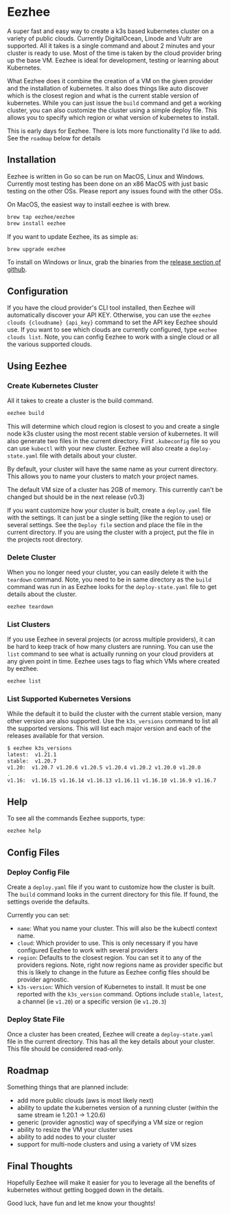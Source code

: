 # Eezhee

A super fast and easy way to create a k3s based kubernetes cluster on a variety of public clouds.  Currently DigitalOcean, Linode and Vultr are supported.  All it takes is a single command and about 2 minutes and your cluster is ready to use.  Most of the time is taken by the cloud provider bring up the base VM. Eezhee is ideal for development, testing or learning about Kubernetes.

What Eezhee does it combine the creation of a VM on the given provider and the installation of kubernetes.  It also does things like auto discover which is the closest region and what is the current stable version of kubernetes.  While you can just issue the `build` command and get a working cluster, you can also customize the cluster using a simple deploy file.  This allows you to specify which region or what version of kubernetes to install. 

This is early days for Eezhee.  There is lots more functionality I'd like to add.  See the `roadmap` below for details 

## Installation

Eezhee is written in Go so can be run on MacOS, Linux and Windows.  Currently most testing has been done on an x86 MacOS with just basic testing on the other OSs.  Please report any issues found with the other OSs. 

On MacOS, the easiest way to install eezhee is with brew.

```bash
brew tap eezhee/eezhee
brew install eezhee
```

If you want to update Eezhee, its as simple as:

```bash
brew upgrade eezhee
```

To install on Windows or linux, grab the binaries from the [release section of github](https://github.com/eezhee/eezhee/releases).

## Configuration

If you have the cloud provider's CLI tool installed, then Eezhee will automatically discover your API KEY. Otherwise, you can use the `eezhee clouds {cloudname} {api_key}` command to set the API key Eezhee should use.  If you want to see which clouds are currently configured, type `eezhee clouds list`.   Note, you can config Eezhee to work with a single cloud or all the various supported clouds.

## Using Eezhee

### Create Kubernetes Cluster

All it takes to create a cluster is the build command.  

```bash
eezhee build
```

This will determine which cloud region is closest to you and create a single node k3s cluster using the most recent stable version of kubernetes.  It will also generate two files in the current directory.  First `.kubeconfig` file so you can use `kubectl` with your new cluster.  Eezhee will also create a `deploy-state.yaml` file with details about your cluster.

By default, your cluster will have the same name as your current directory.  This allows you to name your clusters to match your project names.

The default VM size of a cluster has 2GB of memory.  This currently can't be changed but should be in the next release (v0.3)

If you want customize how your cluster is built, create a `deploy.yaml` file with the settings.  It can just be a single setting (like the region to use) or several settings. See the `Deploy file` section and place the file in the current directory.  If you are using the cluster with a project, put the file in the projects root directory.

### Delete Cluster

When you no longer need your cluster, you can easily delete it with the `teardown` command.  Note, you need to be in same directory as the `build` command was run in as Eezhee looks for the `deploy-state.yaml` file to get details about the cluster.

```bash
eezhee teardown
```

### List Clusters

If you use Eezhee in several projects (or across multiple providers), it can be hard to keep track of how many clusters are running.  You can use the `list` command to see what is actually running on your cloud providers at any given point in time.  Eezhee uses tags to flag which VMs where created by eezhee.

```bash
eezhee list
```

### List Supported Kubernetes Versions

While the default it to build the cluster with the current stable version, many other version are also supported.  Use the `k3s_versions` command to list all the supported versions.   This will list each major version and each of the releases available for that version.

```bash
$ eezhee k3s_versions
latest:  v1.21.1
stable:  v1.20.7
v1.20:  v1.20.7 v1.20.6 v1.20.5 v1.20.4 v1.20.2 v1.20.0 v1.20.0
.
v1.16:  v1.16.15 v1.16.14 v1.16.13 v1.16.11 v1.16.10 v1.16.9 v1.16.7
```

## Help

To see all the commands Eezhee supports, type:

```bash
eezhee help
```

## Config Files

### Deploy Config File

Create a `deploy.yaml` file if you want to customize how the cluster is built.    The `build` command looks in the current directory for this file.  If found, the settings overide the defaults.

Currently you can set:

- `name`:  What you name your cluster. This will also be the kubectl context name. 
- `cloud`: Which provider to use.  This is only necessary if you have configured Eezhee to work with several providers
- `region`:  Defaults to the closest region.  You can set it to any of the providers regions. Note, right now regions name as provider specific but this is likely to change in the future as Eezhee config files should be provider agnostic.  
- `k3s-version`: Which version of Kubernetes to install.  It must be one reported with the `k3s_version` command.  Options include `stable`, `latest`, a channel (ie `v1.20`) or a specific version (ie `v1.20.3`)

### Deploy State File

Once a cluster has been created, Eezhee will create a `deploy-state.yaml` file in the current directory.  This has all the key details about your cluster.  This file should be considered read-only.

## Roadmap

Something things that are planned include:

- add more public clouds (aws is most likely next)
- ability to update the kubernetes version of a running cluster (within the same stream ie 1.20.1 -> 1.20.6)
- generic (provider agnostic) way of specifying a VM size or region
- ability to resize the VM your cluster uses
- ability to add nodes to your cluster
- support for multi-node clusters and using a variety of VM sizes

## Final Thoughts

Hopefully Eezhee will make it easier for you to leverage all the benefits of kubernetes without getting bogged down in the details.  

Good luck, have fun and let me know your thoughts!
